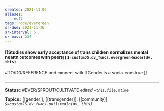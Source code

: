 ```yaml
---
created: 2021-11-06 
aliases:
  - null
tags: node/evergreen
sr-due: 2021-11-26
sr-interval: 5
sr-ease: 234
---
```


#### [[Studies show early acceptance of trans children normalizes mental health outcomes with peers]] `$=customJS.dv_funcs.evergreenHeader(dv, this)`

#TO/DO/REFERENCE and connect with [[Gender is a social construct]]

### <hr class="footnote"/>

**Status**:: #EVER/SPROUT/CULTIVATE 
*edited `=this.file.mtime`*

**Topics**:: [[gender]], [[transgender]], [[community]]
*`$=customJS.dv_funcs.outlinedIn(dv, this)`*
